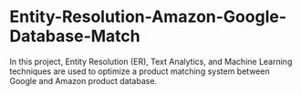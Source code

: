 # Entity-Resolution-Amazon-Google-Database-Match
In this project, Entity Resolution (ER), Text Analytics, and Machine Learning techniques are used to optimize a product matching system between Google and Amazon product database.
